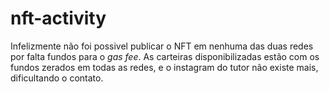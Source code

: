 # nft-activity

Infelizmente não foi possivel publicar o NFT em nenhuma das duas redes por falta fundos para o *gas fee*. As carteiras disponibilizadas estão com os fundos zerados em todas as redes, e o instagram do tutor não existe mais, dificultando o contato.
